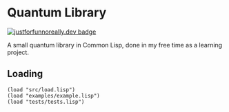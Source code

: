# Quantum Library 
[![justforfunnoreally.dev badge](https://img.shields.io/badge/justforfunnoreally-dev-9ff)](https://justforfunnoreally.dev)

A small quantum library in Common Lisp, done in my free time as a learning project.

## Loading
```Common Lisp
(load "src/load.lisp")
(load "examples/example.lisp")
(load "tests/tests.lisp")
```
